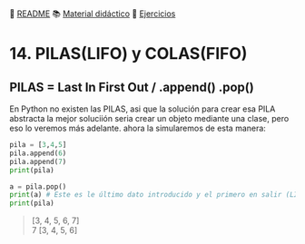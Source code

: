:page_with_curl: [README](../README.md) :books: [Material didáctico](/documentation/indicedocu.md) :pencil: [Ejercicios](/tests/indicetests.md)

# 14. PILAS(LIFO) y COLAS(FIFO)
## PILAS = Last In First Out / .append() .pop()

En Python no existen las PILAS, asi que la solución para crear esa PILA abstracta la mejor soluciión seria crear un objeto mediante una clase,
 pero eso lo veremos más adelante.
ahora la simularemos de esta manera:

````python
pila = [3,4,5]
pila.append(6)
pila.append(7)
print(pila)

a = pila.pop()
print(a) # Este es le último dato introducido y el primero en salir (LIFO)
print(pila)
````
>[3, 4, 5, 6, 7]  
7
[3, 4, 5, 6]
